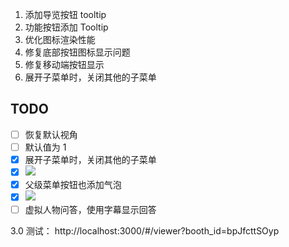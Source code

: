 1. 添加导览按钮 tooltip
2. 功能按钮添加 Tooltip
3. 优化图标渲染性能
4. 修复底部按钮图标显示问题
5. 修复移动端按钮显示
6. 展开子菜单时，关闭其他的子菜单

## TODO

- [ ] 恢复默认视角
- [ ] 默认值为 1
- [x] 展开子菜单时，关闭其他的子菜单
- [x] ![](Pasted%20image%2020240415162013.png)
- [x] 父级菜单按钮也添加气泡
- [x] ![](Pasted%20image%2020240415162043.png)
- [ ] 虚拟人物问答，使用字幕显示回答

3.0 测试： http://localhost:3000/#/viewer?booth_id=bpJfcttSOyp